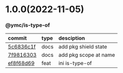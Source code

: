 <a name="1.0.0"></a>
# 1.0.0(2022-11-05)
### @ymc/is-type-of
commit|type|desciption
:----|:----|:----
[5c6836c1f](https://github.com/ymc-github/js-idea/commit/b5c6836c1f2955593ab182bd8bcd452c95f78871)|docs|add pkg shield state
[7f9816303](https://github.com/ymc-github/js-idea/commit/17f9816303affed7df6cf9d56cf31f4ee2c7cbd5)|docs|add pkg scope at name
[ef8f68d69](https://github.com/ymc-github/js-idea/commit/6ef8f68d69e8964c98b87ad0243102695ceeec42)|feat|ini is-type-of